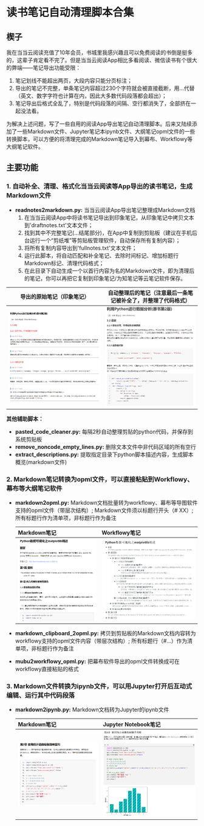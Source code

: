# 读书笔记自动清理脚本合集

## 楔子

我在当当云阅读充值了10年会员，书城里我感兴趣且可以免费阅读的书倒是挺多的，这辈子肯定看不完了。但是当当云阅读App相比多看阅读、微信读书有个很大的弊端——笔记导出功能受限：

1. 笔记划线不能超出两页，大段内容只能分页标注；
2. 导出的笔记不完整，单条笔记内容超过230个字符就会被直接截断，用...代替（英文、数字字符也计算在内，因此大多数代码段落都会超出）；
3. 笔记导出后格式全乱了，特别是代码段落的间隔、空行都消失了，全部挤在一起没法看。

为解决上述问题，写了一些自用的阅读App导出笔记自动清理脚本。后来又陆续添加了一些Markdown文件、Jupyter笔记本ipynb文件、大纲笔记opml文件的一些转换脚本，可以方便的将清理完成的Markdown笔记导入到幕布、Workflowy等大纲笔记软件。



## 主要功能

### 1. 自动补全、清理、格式化当当云阅读等App导出的读书笔记，生成Markdown文件

- **readnotes2markdown.py:** 当当云阅读App导出笔记整理成Markdown文档
  1. 在当当云阅读App中将读书笔记导出到印象笔记，从印象笔记中拷贝文本到'draftnotes.txt'文本文件；
  2. 找到其中不完整笔记(...结尾部分)，在App中复制到剪贴板（建议在手机后台运行一个“剪纸堆”等剪贴板管理软件，自动保存所有复制内容）；
  3. 将所有复制内容导出到'fullnotes.txt'文本文件；
  4. 运行此脚本，将自动匹配和补全笔记、去除时间标记、增加标题行Markdown标记、清理代码格式；
  5. 在此目录下自动生成一个以首行内容为名的Markdown文件，即为清理后的笔记，你可以再把它复制到印象笔记/为知笔记等云笔记软件保存。

| 导出的原始笔记（印象笔记）                                   | 自动整理后的笔记（注意最后一条笔记被补全了，并整理了代码格式） |
| ------------------------------------------------------------ | ------------------------------------------------------------ |
| ![image-20201017144618192](./image/image-20201017144618192.png) | ![image-20201017144643974](./image/image-20201017144643974.png) |



**其他辅助脚本：**

- **pasted_code_cleaner.py:** 每隔2秒自动整理剪贴的python代码，并保存到系统剪贴板
- **remove_noncode_empty_lines.py:** 删除文本文件中非代码区域的所有空行
- **extract_descriptions.py:** 提取指定目录下python脚本描述内容，生成脚本概览(markdown文件)



### 2. Markdown笔记转换为opml文件，可以直接粘贴到Workflowy、幕布等大纲笔记软件

- **markdown2opml.py:** Markdown文档批量转为workflowy、幕布等导图软件支持的opml文件（带层次结构）; Markdown文件须以标题行开头（# XX）; 所有标题行作为清单项，非标题行作为备注

  | Markdown笔记                                                 | Workflowy笔记                                                |
  | ------------------------------------------------------------ | ------------------------------------------------------------ |
  | ![image-20201017145348778](.\image\image-20201017145348778.png) | ![image-20201017145443566](.\image\image-20201017145443566.png) |

  

- **markdown_clipboard_2opml.py:** 拷贝到剪贴板的Markdown文档内容转为workflowy支持的opml文件内容（带层次结构）; 所有标题行（#...）作为清单项，非标题行作为备注

- **mubu2workflowy_opml.py:** 把幕布软件导出的opml文件转换成可在workflowy直接粘贴的格式



### 3. Markdown文件转换为ipynb文件，可以用Jupyter打开后互动式编辑、运行其中代码段落

- **markdown2ipynb.py:** Markdown文档转为Jupyter的ipynb文件

  | Markdown笔记                                                 | Jupyter Notebook笔记                                         |
  | ------------------------------------------------------------ | ------------------------------------------------------------ |
  | ![image-20201017150012700](.\image\image-20201017150012700.png) | ![image-20201017150036828](.\image\image-20201017150036828.png) |

  

